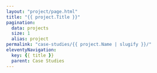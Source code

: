 ```yaml
---
layout: "project/page.html"
title: "{{ project.Title }}"
pagination:
  data: projects
  size: 1
  alias: project
permalink: "case-studies/{{ project.Name | slugify }}/"
eleventyNavigation:
  key: {{ title }}
  parent: Case Studies
---
```


<!-- @format -->
